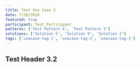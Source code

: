 ```yaml
---
title: Test Use Case 3
date: 7/30/2020
featured: true
participant: Test Participant
patterns: ['Test Pattern 4', 'Test Pattern 3']
solutions: ['Solution 5', 'Solution 9', 'Solution 2']
tags: ['usecase-tag-1', 'usecase-tag-2', 'usecase-tag-3']
---
```


<Content chunks={2} />

## Test Header 3.2

<Content chunks={2} />
